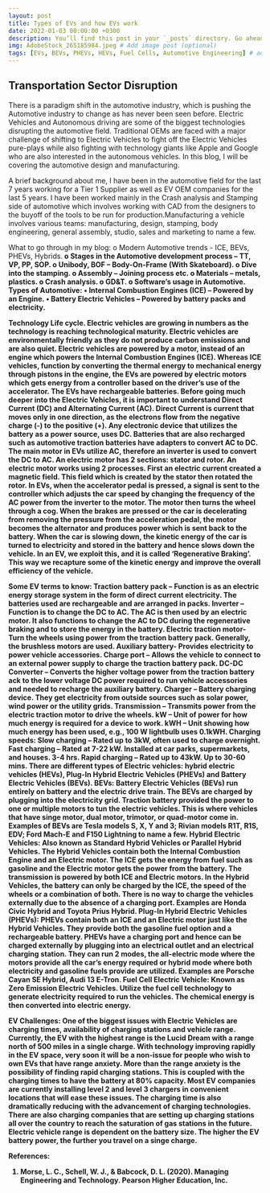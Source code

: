 ```yaml
---
layout: post
title: Types of EVs and how EVs work
date: 2022-01-03 00:00:00 +0300
description: You’ll find this post in your `_posts` directory. Go ahead and edit it and re-build the site to see your changes. # Add post description (optional)
img: AdobeStock_265185984.jpeg # Add image post (optional)
tags: [EVs, BEVs, PHEVs, HEVs, Fuel Cells, Automotive Engineering] # add tag
---
```


## Transportation Sector Disruption                                                                   
There is a paradigm shift in the automotive industry, which is pushing the Automotive industry to change as has never been seen before. Electric Vehicles and Autonomous driving are some of the biggest technologies disrupting the automotive field. Traditional OEMs are faced with a major challenge of shifting to Electric Vehicles to fight off the Electric Vehicles pure-plays while also fighting with technology giants like Apple and Google who are also interested in the autonomous vehicles. In this blog, I will be covering the automotive design and manufacturing.

A brief background about me, I have been in the automotive field for the last 7 years working for a Tier 1 Supplier as well as EV OEM companies for the last 5 years. I have been worked mainly in the Crash analysis and Stamping side of automotive which involves working with CAD from the designers to the buyoff of the tools to be run for production.Manufacturing a vehicle involves various teams: manufacturing, design, stamping, body engineering, general assembly, studio, sales and marketing to name a few. 

What to go through in my blog:
o	Modern Automotive trends - ICE, BEVs, PHEVs, Hybrids.<b>
o	Stages in the Automotive development process – TT, VP, PP, SOP.<b><b><b>
o	Unibody, BOF – Body-On-Frame (With Skateboard).<b>
o	Dive into the stamping.<b>
o	Assembly – Joining process etc.<b>
o	Materials – metals, plastics.<b>
o	Crash analysis.<b>
o	GD&T.<b>
o	Software’s usage in Automotive.<b>
Types of Automotive:
•	Internal Combustion Engines (ICE) – Powered by an Engine.<b>
•	Battery Electric Vehicles – Powered by battery packs and electricity.<b>
 
Technology Life cycle.
Electric vehicles are growing in numbers as the technology is reaching technological maturity. Electric vehicles are environmentally friendly as they do not produce carbon emissions and are also quiet. Electric vehicles are powered by a motor, instead of an engine which powers the Internal Combustion Engines (ICE). 
Whereas ICE vehicles, function by converting the thermal energy to mechanical energy through pistons in the engine, the EVs are powered by electric motors which gets energy from a controller based on the driver’s use of the accelerator. The EVs have rechargeable batteries.
Before going much deeper into the Electric Vehicles, it is important to understand Direct Current (DC) and Alternating Current (AC). Direct Current is current that moves only in one direction, as the electrons flow from the negative charge (-) to the positive (+). Any electronic device that utilizes the battery as a power source, uses DC. Batteries that are also recharged such as automotive traction batteries have adapters to convert AC to DC. The main motor in EVs utilize AC, therefore an inverter is used to convert the DC to AC. An electric motor has 2 sections: stator and rotor. An electric motor works using 2 processes. First an electric current created a magnetic field. This field which is created by the stator then rotated the rotor. 
In EVs, when the accelerator pedal is pressed, a signal is sent to the controller which adjusts the car speed by changing the frequency of the AC power from the inverter to the motor. The motor then turns the wheel through a cog. When the brakes are pressed or the car is decelerating from removing the pressure from the acceleration pedal, the motor becomes the alternator and produces power which is sent back to the battery. When the car is slowing down, the kinetic energy of the car is turned to electricity and stored in the battery and hence slows down the vehicle. In an EV, we exploit this, and it is called ‘Regenerative Braking’. This way we recapture some of the kinetic energy and improve the overall efficiency of the vehicle.




Some EV terms to know:
Traction battery pack – Function is as an electric energy storage system in the form of direct current electricity. The batteries used are rechargeable and are arranged in packs. 
Inverter – Function is to change the DC to AC. The AC is then used by an electric motor. It also functions to change the AC to DC during the regenerative braking and to store the energy in the battery.
Electric traction motor- Turn the wheels using power from the traction battery pack. Generally, the brushless motors are used.
Auxiliary battery- Provides electricity to power vehicle accessories.
Charge port – Allows the vehicle to connect to an external power supply to charge the traction battery pack. 
DC-DC Converter – Converts the higher voltage power from the traction battery ack to the lower voltage DC power required to run vehicle accessories and needed to recharge the auxiliary battery. 
Charger – Battery charging device. They get electricity from outside sources such as solar power, wind power or the utility grids.
Transmission – Transmits power from the electric traction motor to drive the wheels.
kW – Unit of power for how much energy is required for a device to work.
kWH – Unit showing how much energy has been used, e.g., 100 W lightbulb uses 0.1kWH.
Charging speeds:
Slow charging – Rated up to 3kW, often used to charge overnight.
Fast charging – Rated at 7-22 kW. Installed at car parks, supermarkets, and houses. 3-4 hrs.
Rapid charging – Rated up to 43kW. Up to 30-60 mins.
There are different types of Electric vehicles: hybrid electric vehicles (HEVs), Plug-In Hybrid Electric Vehicles (PHEVs) and Battery Electric Vehicles (BEVs).
BEVs:
Battery Electric Vehicles (BEVs) run entirely on battery and the electric drive train. The BEVs are charged by plugging into the electricity grid. Traction battery provided the power to one or multiple motors to tun the electric vehicles. This is where vehicles that have singe motor, dual motor, trimotor, or quad-motor come in. 
Examples of BEVs are Tesla models S, X, Y and 3; Rivian models R1T, R1S, EDV; Ford Mach-E and F150 Lightning to name a few.
Hybrid Electric Vehicles:
Also known as Standard Hybrid Vehicles or Parallel Hybrid Vehicles. 
The Hybrid Vehicles contain both the Internal Combustion Engine and an Electric motor. The ICE gets the energy from fuel such as gasoline and the Electric motor gets the power from the battery. The transmission is powered by both ICE and Electric motors.
In the Hybrid Vehicles, the battery can only be charged by the ICE, the speed of the wheels or a combination of both. There is no way to charge the vehicles externally due to the absence of a charging port. Examples are Honda Civic Hybrid and Toyota Prius Hybrid.
Plug-In Hybrid Electric Vehicles (PHEVs):
PHEVs contain both an ICE and an Electric motor just like the Hybrid Vehicles. They provide both the gasoline fuel option and a rechargeable battery.
PHEVs have a charging port and hence can be charged externally by plugging into an electrical outlet and an electrical charging station. They can run 2 modes, the all-electric mode where the motors provide all the car’s energy required or hybrid mode where both electricity and gasoline fuels provide are utilized.
Examples are Porsche Cayan SE Hybrid, Audi 13 E-Tron.
Fuel Cell Electric Vehicle:
Known as Zero Emission Electric Vehicles. Utilize the fuel cell technology to generate electricity required to run the vehicles. The chemical energy is then converted into electric energy.

EV Challenges:
One of the biggest issues with Electric Vehicles are charging times, availability of charging stations and vehicle range. Currently, the EV with the highest range is the Lucid Dream with a range north of 500 miles in a single charge. With technology improving rapidly in the EV space, very soon it will be a non-issue for people who wish to own EVs that have range anxiety.
More than the range anxiety is the possibility of finding rapid charging stations. This is coupled with the charging times to have the battery at 80% capacity. Most EV companies are currently installing level 2 and level 3 chargers in convenient locations that will ease these issues. The charging time is also dramatically reducing with the advancement of charging technologies. There are also charging companies that are setting up charging stations all over the country to reach the saturation of gas stations in the future.
Electric vehicle range is dependent on the battery size. The higher the EV battery power, the further you travel on a singe charge. 

References:
1.	Morse, L. C., Schell, W. J., & Babcock, D. L. (2020). Managing Engineering and Technology. Pearson Higher 	Education, Inc. 

